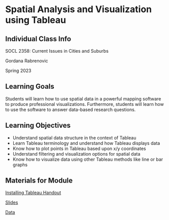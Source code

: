 <h1>Spatial Analysis and Visualization using Tableau</h1>

<h2>Individual Class Info</h2>

SOCL 2358: Current Issues in Cities and Suburbs

Gordana Rabrenovic

Spring 2023

<h2>Learning Goals</h2>

Students will learn how to use spatial data in a powerful mapping software to produce professional visualizations. Furthermore, students will learn how to use the software to answer data-based research questions. 

<h2>Learning Objectives</h2>

* Understand spatial data structure in the context of Tableau
* Learn Tableau terminology and understand how Tableau displays data
* Know how to plot points in Tableau based upon x/y coordinates
* Understand filtering and visualization options for spatial data
* Know how to visualize data using other Tableau methods like line or bar graphs

<h2>Materials for Module</h2>

[Installing Tableau Handout](https://github.com/NULabNortheastern/digitalassignmentshowcase/blob/master/data-visualization/sp20-rabrenovic-socl2358-tableau/handout-installing-tableau.pdf)

[Slides](https://github.com/NULabNortheastern/digitalassignmentshowcase/blob/master/data-visualization/sp23-rabrenovic-socl2358-tableau/Rabrenovic%20Mapping_with_Tableau%20Slides.pdf)

[Data](https://github.com/NULabNortheastern/digitalassignmentshowcase/tree/master/data-visualization/sp20-rabrenovic-socl2358-tableau/data)
